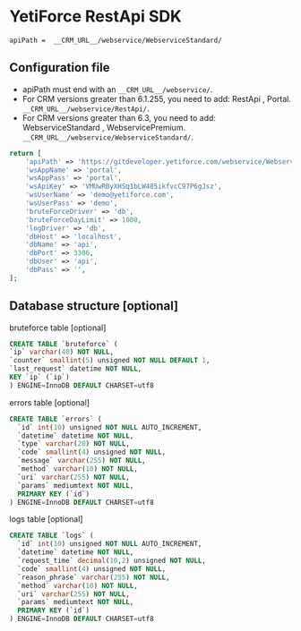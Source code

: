 # YetiForce RestApi SDK

```
apiPath =  __CRM_URL__/webservice/WebserviceStandard/   
```
## Configuration file

 * apiPath must end with an `__CRM_URL__/webservice/`.
 * For CRM versions greater than 6.1.255, you need to add: RestApi , Portal. `__CRM_URL__/webservice/RestApi/`.
 * For CRM versions greater than 6.3, you need to add: WebserviceStandard , WebservicePremium. `__CRM_URL__/webservice/WebserviceStandard/`.
 
```php
return [
	'apiPath' => 'https://gitdeveloper.yetiforce.com/webservice/WebserviceStandard/',
	'wsAppName' => 'portal',
	'wsAppPass' => 'portal',
	'wsApiKey' => 'VMUwRByXHSq1bLW485ikfvcC97P6gJsz',
	'wsUserName' => 'demo@yetiforce.com',
	'wsUserPass' => 'demo',
	'bruteForceDriver' => 'db',
	'bruteForceDayLimit' => 1000,
	'logDriver' => 'db',
	'dbHost' => 'localhost',
	'dbName' => 'api',
	'dbPort' => 3306,
	'dbUser' => 'api',
	'dbPass' => '',
];
```

## Database structure [optional]

bruteforce table [optional]

```sql
CREATE TABLE `bruteforce` (
`ip` varchar(40) NOT NULL,
`counter` smallint(5) unsigned NOT NULL DEFAULT 1,
`last_request` datetime NOT NULL,
KEY `ip` (`ip`)
) ENGINE=InnoDB DEFAULT CHARSET=utf8

```

errors table [optional]

```sql
CREATE TABLE `errors` (
  `id` int(10) unsigned NOT NULL AUTO_INCREMENT,
  `datetime` datetime NOT NULL,
  `type` varchar(20) NOT NULL,
  `code` smallint(4) unsigned NOT NULL,
  `message` varchar(255) NOT NULL,
  `method` varchar(10) NOT NULL,
  `uri` varchar(255) NOT NULL,
  `params` mediumtext NOT NULL,
  PRIMARY KEY (`id`)
) ENGINE=InnoDB DEFAULT CHARSET=utf8
```

logs table [optional]

```sql
CREATE TABLE `logs` (
  `id` int(10) unsigned NOT NULL AUTO_INCREMENT,
  `datetime` datetime NOT NULL,
  `request_time` decimal(10,2) unsigned NOT NULL,
  `code` smallint(4) unsigned NOT NULL,
  `reason_phrase` varchar(255) NOT NULL,
  `method` varchar(10) NOT NULL,
  `uri` varchar(255) NOT NULL,
  `params` mediumtext NOT NULL,
  PRIMARY KEY (`id`)
) ENGINE=InnoDB DEFAULT CHARSET=utf8
```
